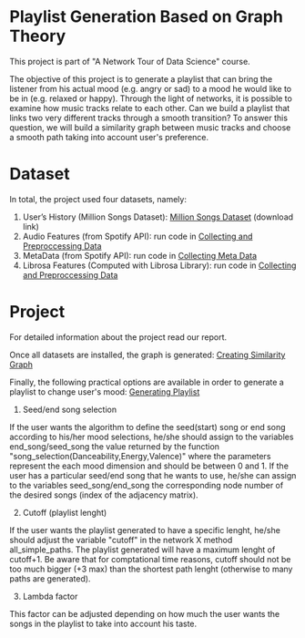# Playlist Generation Based on Graph Theory

This project is part of "A Network Tour of Data Science" course.

The objective of this project is to generate a playlist that can bring the listener from his actual mood (e.g. angry or sad) to a mood he would like to be in (e.g. relaxed or happy). Through the light of networks, it is possible to examine how music tracks relate to each other. Can we build a playlist that links two very different tracks through a smooth transition? To answer this question, we will build a similarity graph between music tracks and choose a smooth path taking into account user's preference.

# Dataset
In total, the project used four datasets, namely:

1. User’s History (Million Songs Dataset): [Million Songs Dataset](https://labrosa.ee.columbia.edu/millionsong/tasteprofile) (download link)
2. Audio Features (from Spotify API): run code in [Collecting and Preproccessing Data](https://github.com/rezaho/NetworkTour-of-DataScience/blob/master/Collecting_and_Preproccessing_Data.ipynb)
3. MetaData (from Spotify API): run code in [Collecting Meta Data](https://github.com/rezaho/NetworkTour-of-DataScience/blob/master/Collecting_Meta_Data.ipynb)
4. Librosa Features (Computed with Librosa Library): run code in [Collecting and Preproccessing Data](https://github.com/rezaho/NetworkTour-of-DataScience/blob/master/Collecting_and_Preproccessing_Data.ipynb)

# Project
For detailed information about the project read our report.

Once all datasets are installed, the graph is generated:
[Creating Similarity Graph](https://github.com/rezaho/NetworkTour-of-DataScience/blob/master/Creating_Similarity_Networks.ipynb)

Finally, the following practical options are available in order to generate a playlist to change user's mood:
[Generating Playlist](https://github.com/rezaho/NetworkTour-of-DataScience/blob/master/Generating_Playlists.ipynb)

1. Seed/end song selection

If the user wants the algorithm to define the seed(start) song or end song according to his/her mood selections, he/she should assign to the variables end_song/seed_song the value returned by the function "song_selection(Danceability,Energy,Valence)" where the parameters represent the each mood dimension and should be between 0 and 1. 
If the user has a particular seed/end song that he wants to use, he/she can assign to the variables seed_song/end_song the corresponding node number of the desired songs (index of the adjacency matrix). 

2. Cutoff (playlist lenght)

If the user wants the playlist generated to have a specific lenght, he/she should adjust the variable "cutoff" in the network X method all_simple_paths. The playlist generated will have a maximum lenght of cutoff+1. Be aware that for comptational time reasons, cutoff should not be too much bigger (+3 max) than the shortest path lenght (otherwise to many paths are generated). 

3. Lambda factor

This factor can be adjusted depending on how much the user wants the songs in the playlist to take into account his taste. 


